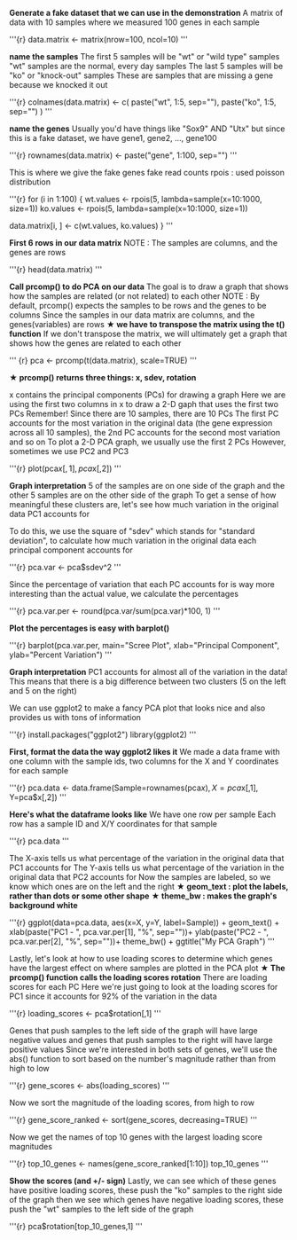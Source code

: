 **Generate a fake dataset that we can use in the demonstration**
A matrix of data with 10 samples where we measured 100 genes in each sample

'''{r}
data.matrix <- matrix(nrow=100, ncol=10)
'''

**name the samples**
The first 5 samples will be "wt" or "wild type" samples
"wt" samples are the normal, every day samples
The last 5 samples will be "ko" or "knock-out" samples
These are samples that are missing a gene because we knocked it out

'''{r}
colnames(data.matrix) <- c(
  paste("wt", 1:5, sep=""),
  paste("ko", 1:5, sep="")
)
'''

**name the genes**
Usually you'd have things like "Sox9" AND "Utx"
but since this is a fake dataset, we have gene1, gene2, ..., gene100

'''{r}
rownames(data.matrix) <- paste("gene", 1:100, sep="")
'''

This is where we give the fake genes fake read counts
rpois : used poisson distribution

'''{r}
for (i in 1:100) {
  wt.values <- rpois(5, lambda=sample(x=10:1000, size=1))
  ko.values <- rpois(5, lambda=sample(x=10:1000, size=1))
  
  data.matrix[i, ] <- c(wt.values, ko.values)
}
'''

**First 6 rows in our data matrix**
NOTE : The samples are columns, and the genes are rows

'''{r}
head(data.matrix)
'''

**Call prcomp() to do PCA on our data**
The goal is to draw a graph that shows how the samples are related (or not related) to each other
NOTE : By default, prcomp() expects the samples to be rows and the genes to be columns
Since the samples in our data matrix are columns, and the genes(variables) are rows
**★ we have to transpose the matrix using the t() function**
If we don't transpose the matrix,
we will ultimately get a graph that shows how the genes are related to each other

''' {r}
pca <- prcomp(t(data.matrix), scale=TRUE)
'''

**★ prcomp() returns three things: x, sdev, rotation**

x contains the principal components (PCs) for drawing a graph
Here we are using the first two columns in x to draw a 2-D gaph that uses the first two PCs
Remember! Since there are 10 samples, there are 10 PCs
The first PC accounts for the most variation in the original data
(the gene expression across all 10 samples),
the 2nd PC accounts for the second most variation and so on
To plot a 2-D PCA graph, we usually use the first 2 PCs
However, sometimes we use PC2 and PC3

'''{r}
plot(pca$x[,1], pca$x[,2])
'''

**Graph interpretation**
5 of the samples are on one side of the graph
and the other 5 samples are on the other side of the graph
To get a sense of how meaningful these clusters are,
let's see how much variation in the original data PC1 accounts for

To do this, we use the square of "sdev"
which stands for "standard deviation",
to calculate how much variation in the original data each principal component accounts for

'''{r}
pca.var <- pca$sdev^2
'''

Since the percentage of variation that each PC accounts for is way more interesting
than the actual value, we calculate the percentages

'''{r}
pca.var.per <- round(pca.var/sum(pca.var)*100, 1)
'''

**Plot the percentages is easy with barplot()**

'''{r}
barplot(pca.var.per, main="Scree Plot", xlab="Principal Component", ylab="Percent Variation")
'''

**Graph interpretation**
PC1 accounts for almost all of the variation in the data!
This means that there is a big difference between two clusters
(5 on the left and 5 on the right)

We can use ggplot2 to make a fancy PCA plot that looks nice
and also provides us with tons of information

'''{r}
install.packages("ggplot2")
library(ggplot2)
'''

**First, format the data the way ggplot2 likes it**
We made a data frame with one column with the sample ids,
two columns for the X and Y coordinates for each sample

'''{r}
pca.data <- data.frame(Sample=rownames(pca$x),
                       X=pca$x[,1],
                       Y=pca$x[,2])
'''

**Here's what the dataframe looks like**
We have one row per sample
Each row has a sample ID and X/Y coordinates for that sample

'''{r}
pca.data
'''

The X-axis tells us what percentage of the variation in the original data that PC1 accounts for
The Y-axis tells us what percentage of the variation in the original data that PC2 accounts for
Now the samples are labeled, so we know which ones are on the left and the right
**★ geom_text : plot the labels, rather than dots or some other shape**
**★ theme_bw : makes the graph's background white**

'''{r}
ggplot(data=pca.data, aes(x=X, y=Y, label=Sample)) +
  geom_text() +
  xlab(paste("PC1 - ", pca.var.per[1], "%", sep=""))+
  ylab(paste("PC2 - ", pca.var.per[2], "%", sep=""))+
  theme_bw() +
  ggtitle("My PCA Graph")
'''

Lastly, let's look at how to use loading scores to determine
which genes have the largest effect on where samples are plotted in the PCA plot
**★ The prcomp() function calls the loading scores rotation**
There are loading scores for each PC
Here we're just going to look at the loading scores for PC1
since it accounts for 92% of the variation in the data

'''{r}
loading_scores <- pca$rotation[,1]
'''

Genes that push samples to the left side of the graph will have large negative values
and genes that push samples to the right will have large positive values
Since we're interested in both sets of genes,
we'll use the abs() function to sort based on the number's magnitude rather than from high to low

'''{r}
gene_scores <- abs(loading_scores)
'''

Now we sort the magnitude of the loading scores, from high to row

'''{r}
gene_score_ranked <- sort(gene_scores, decreasing=TRUE)
'''

Now we get the names of top 10 genes with the largest loading score magnitudes

'''{r}
top_10_genes <- names(gene_score_ranked[1:10])
top_10_genes
'''

**Show the scores (and +/- sign)**
Lastly, we can see which of these genes have positive loading scores, these push the "ko" samples to the right side of the graph
then we see which genes have negative loading scores, these push the "wt" samples to the left side of the graph

'''{r}
pca$rotation[top_10_genes,1]
'''
